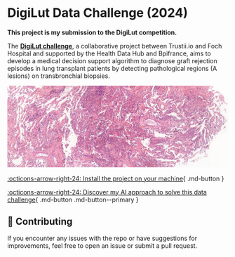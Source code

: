 # DigiLut Data Challenge (2024)

**This project is my submission to the DigiLut competition.**

The [**DigiLut challenge**](https://app.trustii.io/datasets/1526), a collaborative project between Trustii.io and Foch Hospital and supported by the Health Data Hub and Bpifrance, aims to develop a medical decision support algorithm to diagnose graft rejection episodes in lung transplant patients by detecting pathological regions (A lesions) on transbronchial biopsies.

![slide](./assets/slide.png)

[:octicons-arrow-right-24: Install the project on your machine](./install.md){ .md-button }

[:octicons-arrow-right-24: Discover my AI approach to solve this data challenge](./approach.md){ .md-button .md-button--primary }

## 👋 Contributing

If you encounter any issues with the repo or have suggestions for improvements, feel free to open an issue or submit a pull request.
